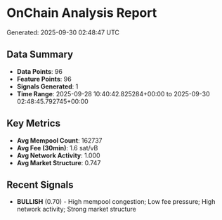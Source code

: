 # OnChain Analysis Report
Generated: 2025-09-30 02:48:47 UTC

## Data Summary
- **Data Points**: 96
- **Feature Points**: 96
- **Signals Generated**: 1
- **Time Range**: 2025-09-28 10:40:42.825284+00:00 to 2025-09-30 02:48:45.792745+00:00

## Key Metrics
- **Avg Mempool Count**: 162737
- **Avg Fee (30min)**: 1.6 sat/vB
- **Avg Network Activity**: 1.000
- **Avg Market Structure**: 0.747

## Recent Signals
- **BULLISH** (0.70) - High mempool congestion; Low fee pressure; High network activity; Strong market structure
